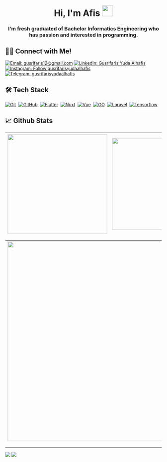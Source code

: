 <h1 align="center">Hi, I'm Afis <img src="https://media.giphy.com/media/hvRJCLFzcasrR4ia7z/giphy.gif" width="35"></h1>
<h3 align="center">I'm fresh graduated of Bachelor Informatics Engineering who has passion and interested in programming.</h3>

## 🤝🏻 Connect with Me!
[![Email: gusrifaris12@gmail.com](https://img.shields.io/badge/-gusrifaris12@gmail.com-D14836?style=flat&logo=Gmail&logoColor=white)](mailto:gusrifaris12@gmail.com)
[![LinkedIn: Gusrifaris Yuda Alhafis](https://img.shields.io/badge/-LinkedIn-blue?style=flat&logo=Linkedin&logoColor=white&link=https://www.linkedin.com/in/gusrifarisyudaalhafis/)](https://www.linkedin.com/in/gusrifarisyudaalhafis/)&nbsp;
[![Instagram: Follow gusrifarisyudaalhafis](https://img.shields.io/badge/-Instagram-E4405F?style=flat&logo=Instagram&logoColor=white)](https://www.instagram.com/gusrifarisyudaalhafis)&nbsp;
[![Telegram: gusrifarisyudaalhafis](https://img.shields.io/badge/-Telegram-grey?style=flat&logo=Telegram&logoColor=white&link=https://t.me/GusrifarisYudaAlhafis)](https://t.me/GusrifarisYudaAlhafis)&nbsp;

## 🛠 Tech Stack
  [![Git](https://img.shields.io/badge/Git-%23F05033.svg?style=flat&logo=git&logoColor=white)](https://git-scm.com/)&nbsp;
  [![GitHub](https://img.shields.io/badge/-GitHub-05122A?style=flat&logo=github)](https://github.com/GusrifarisYudaAlhafis/)&nbsp;
  [![Flutter](https://img.shields.io/badge/Flutter-0468D7?style=flat&logo=flutter)](https://g.dev/gusrifarisyudaalhafis)&nbsp;
  [![Nuxt](https://img.shields.io/badge/Nuxt-00DC82?style=flat&logo=nuxt.js&logoColor=white)](https://nuxtjs.org/)&nbsp;
  [![Vue](https://img.shields.io/badge/Vue-42D392?style=flat&logo=vue.js&logoColor=white)](https://vuejs.org/)&nbsp;
  [![GO](https://img.shields.io/badge/GO-007D9C.svg?style=flat&logo=go&logoColor=white)](https://go.dev/)&nbsp;
  [![Laravel](https://img.shields.io/badge/Laravel-F9322C.svg?style=flat&logo=laravel&logoColor=white)](https://laravel.com/)&nbsp;
  [![Tensorflow](https://img.shields.io/badge/Tensorflow-FF6F00.svg?style=flat&logo=tensorflow&logoColor=white)](https://www.tensorflow.org/)&nbsp;

## 📈 Github Stats
  
| <img align="center" width="320px" src="https://github-readme-stats.vercel.app/api?username=GusrifarisYudaAlhafis&show_icons=true&hide_border=true&theme=transparent&include_all_commits=true&count_private=true"> | <img align="center" width="295px" src="https://github-readme-stats.vercel.app/api/top-langs/?username=GusrifarisYudaAlhafis&layout=compact&hide_border=true&theme=transparent">
| ------------- | ------------- |  

| <img width="640px" src="https://github-readme-streak-stats.herokuapp.com?user=GusrifarisYudaAlhafis&hide_border=true&theme=transparent">
| ------------- |

---

<img src="https://github-profile-trophy.vercel.app/?username=GusrifarisYudaAlhafis&layout=compact&hide_border=true&theme=transparent" />

<img src="https://activity-graph.herokuapp.com/graph?username=GusrifarisYudaAlhafis&hide_border=true&theme=transparent" />
